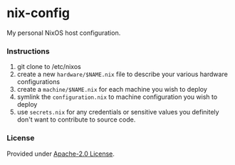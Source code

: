 # nix-config

My personal NixOS host configuration.

### Instructions

1. git clone to /etc/nixos
2. create a new `hardware/$NAME.nix` file to describe your various hardware configurations
3. create a `machine/$NAME.nix` for each machine you wish to deploy
4. symlink the `configuration.nix` to machine configuration you wish to deploy
5. use `secrets.nix` for any credentials or sensitive values you definitely don't want to contribute to source code.

###  License

Provided under [Apache-2.0 License](LICENSE). 
